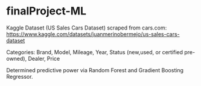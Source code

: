 # finalProject-ML

Kaggle Dataset (US Sales Cars Dataset) scraped from cars.com:
https://www.kaggle.com/datasets/juanmerinobermejo/us-sales-cars-dataset

Categories: Brand, Model, Mileage, Year, Status (new,used, or certified pre-owned), Dealer, Price

Determined predictive power via Random Forest and Gradient Boosting Regressor.
